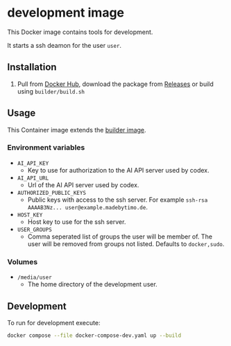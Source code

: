 # development image

This Docker image contains tools for development.

It starts a ssh deamon for the user `user`.

## Installation

1. Pull from [Docker Hub], download the package from [Releases] or build using `builder/build.sh`

## Usage

This Container image extends the [builder image].

### Environment variables

-   `AI_API_KEY`
    -   Key to use for authorization to the AI API server used by codex.
-   `AI_API_URL`
    -   Url of the AI API server used by codex.
-   `AUTHORIZED_PUBLIC_KEYS`
    -   Public keys with access to the ssh server. For example
        `ssh-rsa AAAAB3Nz... user@example.madebytimo.de`.
-   `HOST_KEY`
    -   Host key to use for the ssh server.
-   `USER_GROUPS`
    -   Comma seperated list of groups the user will be member of. The user will be removed from
        groups not listed. Defaults to `docker,sudo`.

### Volumes

-   `/media/user`
    -   The home directory of the development user.

## Development

To run for development execute:

```bash
docker compose --file docker-compose-dev.yaml up --build
```

[builder image]: https://github.com/mbT-Infrastructure/docker-builder
[Docker Hub]: https://hub.docker.com/r/madebytimo/development
[Releases]: https://github.com/mbT-Infrastructure/docker-development/releases
